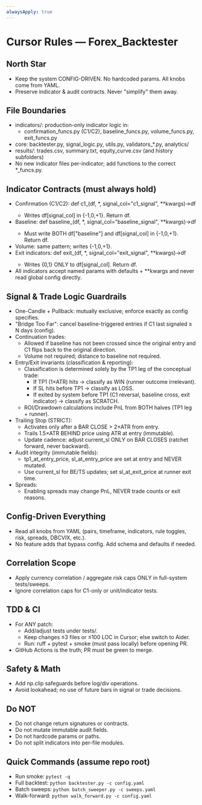 ```yaml
---
alwaysApply: true
---
```


# Cursor Rules — Forex_Backtester

## North Star
- Keep the system CONFIG-DRIVEN. No hardcoded params. All knobs come from YAML.
- Preserve indicator & audit contracts. Never "simplify" them away.

## File Boundaries
- indicators/: production-only indicator logic in:
  - confirmation_funcs.py (C1/C2), baseline_funcs.py, volume_funcs.py, exit_funcs.py
- core: backtester.py, signal_logic.py, utils.py, validators_*.py, analytics/
- results/: trades.csv, summary.txt, equity_curve.csv (and history subfolders)
- No new indicator files per-indicator; add functions to the correct *_funcs.py.

## Indicator Contracts (must always hold)
- Confirmation (C1/C2): def c1_<name>(df, *, signal_col="c1_signal", **kwargs)->df
  - Writes df[signal_col] in {-1,0,+1}. Return df.
- Baseline: def baseline_<name>(df, *, signal_col="baseline_signal", **kwargs)->df
  - Must write BOTH df["baseline"] and df[signal_col] in {-1,0,+1}. Return df.
- Volume: same pattern; writes {-1,0,+1}.
- Exit indicators: def exit_<name>(df, *, signal_col="exit_signal", **kwargs)->df
  - Writes {0,1} ONLY to df[signal_col]. Return df.
- All indicators accept named params with defaults + **kwargs and never read global config directly.

## Signal & Trade Logic Guardrails
- One-Candle + Pullback: mutually exclusive; enforce exactly as config specifies.
- "Bridge Too Far": cancel baseline-triggered entries if C1 last signaled ≥ N days (config).
- Continuation trades:
  - Allowed if baseline has not been crossed since the original entry and C1 flips back to the original direction.
  - Volume not required; distance to baseline not required.
- Entry/Exit invariants (classification & reporting):
  - Classification is determined solely by the TP1 leg of the conceptual trade:
    - If TP1 (1×ATR) hits → classify as WIN (runner outcome irrelevant).
    - If SL hits before TP1 → classify as LOSS.
    - If exited by system before TP1 (C1 reversal, baseline cross, exit indicator) → classify as SCRATCH.
  - ROI/Drawdown calculations include PnL from BOTH halves (TP1 leg + runner).
- Trailing Stop (STRICT):
  - Activates only after a BAR CLOSE > 2×ATR from entry.
  - Trails 1.5×ATR BEHIND price using ATR at entry (immutable).
  - Update cadence: adjust current_sl ONLY on BAR CLOSES (ratchet forward, never backward).
- Audit integrity (immutable fields):
  - tp1_at_entry_price, sl_at_entry_price are set at entry and NEVER mutated.
  - Use current_sl for BE/TS updates; set sl_at_exit_price at runner exit time.
- Spreads:
  - Enabling spreads may change PnL, NEVER trade counts or exit reasons.

## Config-Driven Everything
- Read all knobs from YAML (pairs, timeframe, indicators, rule toggles, risk, spreads, DBCVIX, etc.).
- No feature adds that bypass config. Add schema and defaults if needed.

## Correlation Scope
- Apply currency correlation / aggregate risk caps ONLY in full-system tests/sweeps.
- Ignore correlation caps for C1-only or unit/indicator tests.

## TDD & CI
- For ANY patch:
  - Add/adjust tests under tests/.
  - Keep changes ≤3 files or ≤100 LOC in Cursor; else switch to Aider.
  - Run: ruff + pytest + smoke (must pass locally) before opening PR.
- GitHub Actions is the truth; PR must be green to merge.

## Safety & Math
- Add np.clip safeguards before log/div operations.
- Avoid lookahead; no use of future bars in signal or trade decisions.

## Do NOT
- Do not change return signatures or contracts.
- Do not mutate immutable audit fields.
- Do not hardcode params or paths.
- Do not split indicators into per-file modules.

## Quick Commands (assume repo root)
- Run smoke: `pytest -q`
- Full backtest: `python backtester.py -c config.yaml`
- Batch sweeps: `python batch_sweeper.py -c sweeps.yaml`
- Walk-forward: `python walk_forward.py -c config.yaml`
